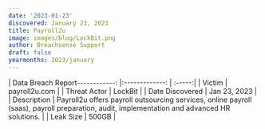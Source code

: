 ```yaml
---
date: '2023-01-23'
discovered: January 23, 2023
title: Payroll2u
image: images/blog/LockBit.png
author: Breachsense Support
draft: false
yearmonths: 2023/january
---
```


| Data Breach Report------------:     |:-------------:    | :-----:|
| Victim      | payroll2u.com      | 
| Threat Actor      | LockBit      | 
| Date Discovered      | Jan 23, 2023      | 
| Description      | Payroll2u offers payroll outsourcing services, online payroll (saas), payroll preparation, audit, implementation and advanced HR solutions.      | 
| Leak Size      | 500GB      | 

